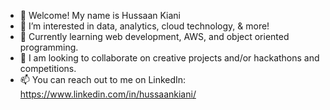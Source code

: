 - 👋 Welcome! My name is Hussaan Kiani
- 👀 I’m interested in data, analytics, cloud technology, & more!
- 🌱 Currently learning web development, AWS, and object oriented programming.
- 💞️ I am looking to collaborate on creative projects and/or hackathons and competitions.
- 📫 You can reach out to me on LinkedIn: https://www.linkedin.com/in/hussaankiani/
